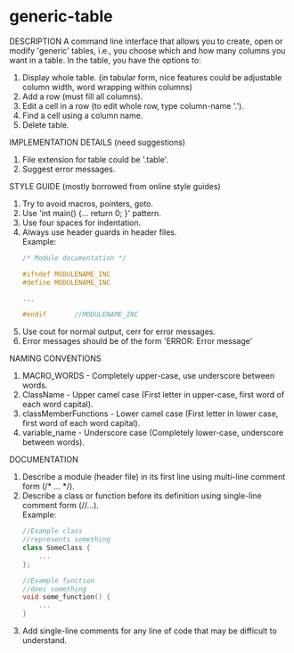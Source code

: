 # generic-table
DESCRIPTION
A command line interface that allows you to create, open or modify 'generic' tables,
i.e., you choose which and how many columns you want in a table. In the table, you have
the options to:
1. Display whole table.
   (in tabular form, nice features could be adjustable column width, word wrapping within columns)
2. Add a row (must fill all columns).
3. Edit a cell in a row (to edit whole row, type column-name '.').
4. Find a cell using a column name.
5. Delete table.

IMPLEMENTATION DETAILS (need suggestions)
1. File extension for table could be '.table'.
2. Suggest error messages.

STYLE GUIDE (mostly borrowed from online style guides)
1. Try to avoid macros, pointers, goto.
2. Use 'int main() {... return 0; }' pattern.
3. Use four spaces for indentation.
4. Always use header guards in header files. <br />
   Example:
   ```c++
   /* Module documentation */
   
   #ifndef MODULENAME_INC
   #define MODULENAME_INC
   
   ...
   
   #endif       //MODULENAME_INC
   ```
5. Use cout for normal output, cerr for error messages.
6. Error messages should be of the form 'ERROR: Error message'

NAMING CONVENTIONS
1. MACRO_WORDS - Completely upper-case, use underscore between words.
2. ClassName - Upper camel case (First letter in upper-case, first word of each word capital).
3. classMemberFunctions - Lower camel case (First letter in lower case, first word of each word capital).
4. variable_name - Underscore case (Completely lower-case, underscore between words).

DOCUMENTATION
1. Describe a module (header file) in its first line using multi-line comment form (/* ... */).
2. Describe a class or function before its definition using single-line comment form (//...). <br />
   Example:
   ```c++
   //Example class
   //represents something
   class SomeClass {
       ...
   };
   
   //Example function
   //does something
   void some_function() {
       ...
   }
   ```
3. Add single-line comments for any line of code that may be difficult to understand.
